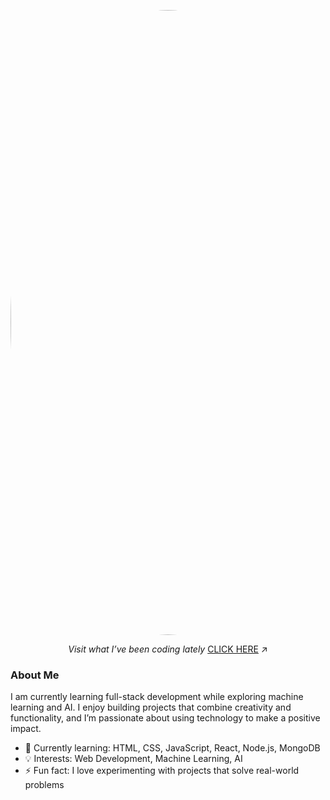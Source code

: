 <p align="center">
  <img src="https://github.com/user-attachments/assets/87a5b73f-5b77-495c-86b3-9019deda61eb" alt="me" width="1000" style="border-radius: 90%;">
</p>

<p align="center"> 
  <i>Visit what I’ve been coding lately</i>
  <a href="https://polyglotparrot.github.io/jump/" target="_blank" rel="noopener noreferrer">CLICK HERE</a>
  ↗
</p>



### About Me
I am currently learning full-stack development while exploring machine learning and AI. I enjoy building projects that combine creativity and functionality, and I’m passionate about using technology to make a positive impact.

- 🌱 Currently learning: HTML, CSS, JavaScript, React, Node.js, MongoDB
- 💡 Interests: Web Development, Machine Learning, AI
- ⚡ Fun fact: I love experimenting with projects that solve real-world problems



















  



